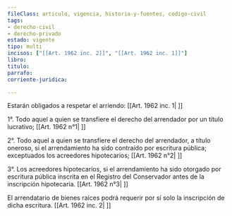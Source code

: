```yaml
---
fileClass: articulo, vigencia, historia-y-fuentes, codigo-civil
tags:
- derecho-civil
- derecho-privado
estado: vigente
tipo: multi
incisos: ["[[Art. 1962 inc. 2]]", "[[Art. 1962 inc. 1]]"]
libro:
titulo:
parrafo:
corriente-juridica:

---
```

Estarán obligados a respetar el arriendo: [[Art. 1962 inc. 1| ]]

1°. Todo aquel a quien se transfiere el derecho del arrendador por un título lucrativo; [[Art. 1962 n°1| ]]

2°. Todo aquel a quien se transfiere el derecho del arrendador, a título oneroso, si el arrendamiento ha sido contraído por escritura pública; exceptuados los acreedores hipotecarios; [[Art. 1962 n°2| ]]

3°. Los acreedores hipotecarios, si el arrendamiento ha sido otorgado por escritura pública inscrita en el Registro del Conservador antes de la inscripción hipotecaria. [[Art. 1962 n°3| ]]

El arrendatario de bienes raíces podrá requerir por sí solo la inscripción de dicha escritura. [[Art. 1962 inc. 2| ]]